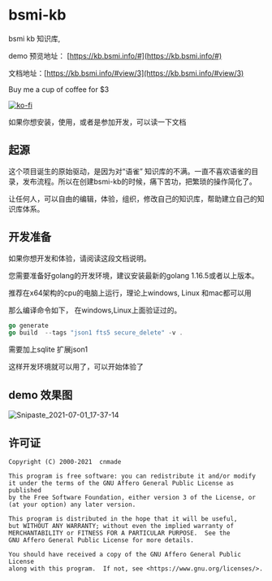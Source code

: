 # bsmi-kb


bsmi kb 知识库,  

demo 预览地址： [https://kb.bsmi.info/#](https://kb.bsmi.info/#)

文档地址：[https://kb.bsmi.info/#view/3](https://kb.bsmi.info/#view/3)


Buy me a cup of coffee for $3

[![ko-fi](https://ko-fi.com/img/githubbutton_sm.svg)](https://ko-fi.com/M4M54KKIF)



如果你想安装，使用，或者是参加开发，可以读一下文档

## 起源

这个项目诞生的原始驱动，是因为对“语雀” 知识库的不满。一直不喜欢语雀的目录，发布流程。所以在创建bsmi-kb的时候，痛下苦功，把繁琐的操作简化了。

让任何人，可以自由的编辑，体验，组织，修改自己的知识库，帮助建立自己的知识库体系。


## 开发准备

如果你想开发和体验，请阅读这段文档说明。

您需要准备好golang的开发环境，建议安装最新的golang 1.16.5或者以上版本。

推荐在x64架构的cpu的电脑上运行，理论上windows, Linux 和mac都可以用

那么编译命令如下， 在windows,Linux上面验证过的。

```go 
go generate
go build  --tags "json1 fts5 secure_delete" -v .
```

需要加上sqlite 扩展json1

这样开发环境就可以用了，可以开始体验了


## demo 效果图

![Snipaste_2021-07-01_17-37-14](https://user-images.githubusercontent.com/278153/124104252-a7ca4c80-da94-11eb-97fd-5784a81b5ce3.png)


## 许可证

    Copyright (C) 2000-2021  cnmade

    This program is free software: you can redistribute it and/or modify
    it under the terms of the GNU Affero General Public License as published
    by the Free Software Foundation, either version 3 of the License, or
    (at your option) any later version.

    This program is distributed in the hope that it will be useful,
    but WITHOUT ANY WARRANTY; without even the implied warranty of
    MERCHANTABILITY or FITNESS FOR A PARTICULAR PURPOSE.  See the
    GNU Affero General Public License for more details.

    You should have received a copy of the GNU Affero General Public License
    along with this program.  If not, see <https://www.gnu.org/licenses/>.

